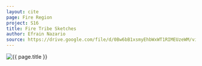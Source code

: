 ```yaml
---
layout: cite
page: Fire Region
project: S16
title: Fire Tribe Sketches
author: Efrain Nazario
source: https://drive.google.com/file/d/0Bw6bB1xsmyEhbWxWT1RIMEUzeWM/view?usp=sharing
---
```

![{{ page.title }}](/projects/S16/regions/fire/firetribesketches.jpeg)
